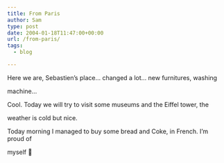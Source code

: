 ```yaml
---
title: From Paris
author: Sam
type: post
date: 2004-01-18T11:47:00+00:00
url: /from-paris/
tags:
  - blog

---
```

Here we are, Sebastien&#8217;s place&#8230; changed a lot&#8230; new furnitures, washing
  
machine&#8230;
  
Cool. Today we will try to visit some museums and the Eiffel tower, the
  
weather is cold but nice.
  
Today morning I managed to buy some bread and Coke, in French. I&#8217;m proud of
  
myself 🙂

